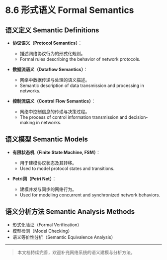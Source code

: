 # 8.6 形式语义 Formal Semantics

## 语义定义 Semantic Definitions

- **协议语义（Protocol Semantics）**：
  - 描述网络协议行为的形式化规则。
  - Formal rules describing the behavior of network protocols.

- **数据流语义（Dataflow Semantics）**：
  - 网络中数据传递与处理的语义描述。
  - Semantic description of data transmission and processing in networks.

- **控制流语义（Control Flow Semantics）**：
  - 网络中控制信息的传递与决策过程。
  - The process of control information transmission and decision-making in networks.

## 语义模型 Semantic Models

- **有限状态机（Finite State Machine, FSM）**：
  - 用于建模协议状态及其转移。
  - Used to model protocol states and transitions.

- **Petri网（Petri Net）**：
  - 建模并发与同步的网络行为。
  - Used for modeling concurrent and synchronized network behaviors.

## 语义分析方法 Semantic Analysis Methods

- 形式化验证（Formal Verification）
- 模型检测（Model Checking）
- 语义等价性分析（Semantic Equivalence Analysis）

---

> 本文档持续完善，欢迎补充网络系统的语义建模与分析方法。
